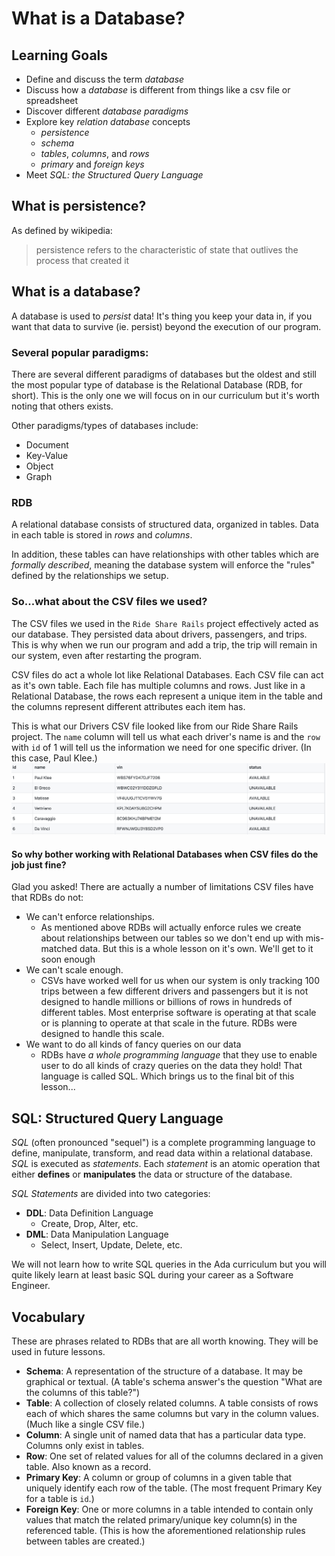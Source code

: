 # What is a Database?
## Learning Goals
- Define and discuss the term _database_
- Discuss how a _database_ is different from things like a csv file or spreadsheet
- Discover different _database paradigms_
- Explore key _relation database_ concepts
  - _persistence_
  - _schema_
  - _tables_, _columns_, and _rows_
  - _primary_ and _foreign keys_
- Meet _SQL: the Structured Query Language_

## What is persistence?
As defined by wikipedia:
  >persistence refers to the characteristic of state that outlives the process that created it

## What is a database?
A database is used to *persist* data! It's thing you keep your data in, if you want that data to survive (ie. persist) beyond the execution of our program.

### Several popular paradigms:
There are several different paradigms of databases but the oldest and still the most popular type of database is the Relational Database (RDB, for short). This is the only one we will focus on in our curriculum but it's worth noting that others exists.

Other paradigms/types of databases include:
- Document
- Key-Value
- Object
- Graph

### RDB
A relational database consists of structured data, organized in tables. Data in each table is stored in _rows_ and _columns_. 

In addition, these tables can have relationships with other tables which are _formally described_, meaning the database system will enforce the "rules" defined by the relationships we setup.

### So...what about the CSV files we used?
The CSV files we used in the `Ride Share Rails` project effectively acted as our database. They persisted data about drivers, passengers, and trips. This is why when we run our program and add a trip, the trip will remain in our system, even after restarting the program.

CSV files do act a whole lot like Relational Databases. Each CSV file can act as it's own table. Each file has multiple columns and rows. Just like in a Relational Database, the rows each represent a unique item in the table and the columns represent different attributes each item has.

This is what our Drivers CSV file looked like from our Ride Share Rails project. The `name` column will tell us what each driver's name is and the `row` with `id` of 1 will tell us the information we need for one specific driver. (In this case, Paul Klee.)
![Drivers CSV](./images/drivers_csv.png)

#### So why bother working with Relational Databases when CSV files do the job just fine?
Glad you asked! There are actually a number of limitations CSV files have that RDBs do not:
- We can't enforce relationships. 
  - As mentioned above RDBs will actually enforce rules we create about relationships between our tables so we don't end up with mis-matched data. But this is a whole lesson on it's own. We'll get to it soon enough
- We can't scale enough. 
  - CSVs have worked well for us when our system is only tracking 100 trips between a few different drivers and passengers but it is not designed to handle millions or billions of rows in hundreds of different tables. Most enterprise software is operating at that scale or is planning to operate at that scale in the future. RDBs were designed to handle this scale.
- We want to do all kinds of fancy queries on our data
  - RDBs have *a whole programming language* that they use to enable user to do all kinds of crazy queries on the data they hold! That language is called SQL. Which brings us to the final bit of this lesson...

## SQL: Structured Query Language
_SQL_ (often pronounced "sequel") is a complete programming language to define, manipulate, transform, and read data within a relational database. _SQL_ is executed as _statements_. Each _statement_ is an atomic operation that either __defines__ or __manipulates__ the data or structure of the database.

_SQL Statements_ are divided into two categories:

- __DDL__: Data Definition Language
  - Create, Drop, Alter, etc.
- __DML__: Data Manipulation Language
  - Select, Insert, Update, Delete, etc.

We will not learn how to write SQL queries in the Ada curriculum but you will quite likely learn at least basic SQL during your career as a Software Engineer.


## Vocabulary
These are phrases related to RDBs that are all worth knowing. They will be used in future lessons.
- **Schema**: A representation of the structure of a database. It may be graphical or textual. (A table's schema answer's the question "What are the columns of this table?")
- **Table**: A collection of closely related columns. A table consists of rows each of which shares the same columns but vary in the column values. (Much like a single CSV file.)
- **Column**: A single unit of named data that has a particular data type. Columns only exist in tables.
- **Row**: One set of related values for all of the columns declared in a given table. Also known as a record.
- **Primary Key**: A column or group of columns in a given table that uniquely identify each row of the table. (The most frequent Primary Key for a table is `id`.)
- **Foreign Key**: One or more columns in a table intended to contain only values that match the related primary/unique key column(s) in the referenced table. (This is how the aforementioned relationship rules between tables are created.)

